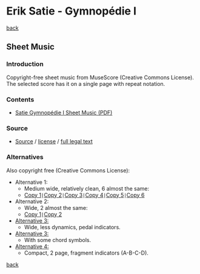 Erik Satie - Gymnopédie Ⅰ
=========================

[back](../README.md)

Sheet Music
-----------

### Introduction

Copyright-free sheet music from MuseScore (Creative Commons License).  
The selected score has it on a single page with repeat notation.

### Contents

- [Satie Gymnopédie Ⅰ Sheet Music (PDF)](satie-gymnopedie-1-sheet-music.pdf)

### Source

- <a target="_blank" rel="noopener noreferrer" href="https://musescore.com/james_brigham/3-gymnop-dies-erik-satie-gymnopedie-no-1-single-page-erik-satie-1888">Source</a> / <a target="_blank" rel="noopener noreferrer" href="https://creativecommons.org/publicdomain/zero/1.0/">license</a> / <a target="_blank" rel="noopener noreferrer" href="https://creativecommons.org/publicdomain/zero/1.0/legalcode">full legal text</a>

### Alternatives

Also copyright free (Creative Commons License):  

- Alternative 1:
    -  Medium wide, relatively clean, 6 almost the same:
    - <a target="_blank" rel="noopener noreferrer" href="https://musescore.com/user/38325726/scores/6732139">Copy 1</a>`|`<a target="_blank" rel="noopener noreferrer" href="https://musescore.com/user/38223727/scores/6729204">Copy 2</a>`|`<a target="_blank" rel="noopener noreferrer" href="https://musescore.com/user/38272776/scores/6737168">Copy 3</a>`|`<a target="_blank" rel="noopener noreferrer" href="https://musescore.com/user/31929761/scores/5540613">Copy 4</a>`|`<a target="_blank" rel="noopener noreferrer" href="https://musescore.com/user/36700637/scores/6729256">Copy 5</a>`|`<a target="_blank" rel="noopener noreferrer" href="https://musescore.com/user/31909406/scores/5556216">Copy 6</a>
- Alternative 2:
    - Wide, 2 almost the same:
    - <a target="_blank" rel="noopener noreferrer" href="https://musescore.com/user/28514095/scores/5245660">Copy 1</a>`|`<a target="_blank" rel="noopener noreferrer" href="https://musescore.com/user/12387036/scores/5472726">Copy 2</a>
- <a target="_blank" rel="noopener noreferrer" href="https://musescore.com/isaiasplanetgmail_com/gymnopedie-no-1-erik-satie-gymnopedie-no-1">Alternative 3:</a>  
    - Wide, less dynamics, pedal indicators.
- <a target="_blank" rel="noopener noreferrer" href="https://musescore.com/user/32606518/scores/6569468">Alternative 3: </a>
    - With some chord symbols.
- <a target="_blank" rel="noopener noreferrer" href="https://musescore.com/user/11183436/scores/5534546">Alternative 4:</a>
    - Compact, 2 page, fragment indicators (A-B-C-D).

[back](../README.md)
